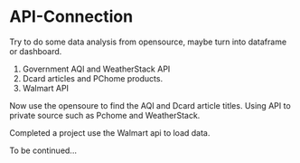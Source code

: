 # API-Connection

Try to do some data analysis from opensource, maybe turn into dataframe or dashboard.

1. Government AQI and WeatherStack API
2. Dcard articles and PChome products.
3. Walmart API


Now use the opensoure to find the AQI and Dcard article titles.
Using API to private source such as Pchome and WeatherStack.

Completed a project use the Walmart api to load data.


To be continued...
